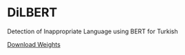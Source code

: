 # DiLBERT
Detection of Inappropriate Language using BERT for Turkish

[Download Weights](https://drive.google.com/drive/folders/1TlS4cLHsRlCExPZIxN-dlqGIhj1mDF6d?usp=sharing)